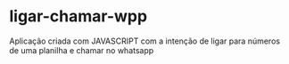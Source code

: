 # ligar-chamar-wpp
Aplicação criada com JAVASCRIPT com a intenção de ligar para números de uma planilha e chamar no whatsapp
